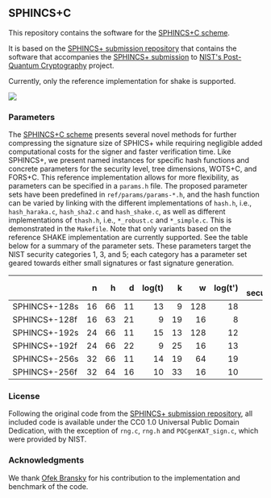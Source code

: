 ## SPHINCS+C

This repository contains the software for the [SPHINCS+C scheme](https://eprint.iacr.org/2022/778/).

It is based on the [SPHINCS+ submission repository](https://github.com/sphincs/sphincsplus) that contains the software that accompanies the [SPHINCS+ submission](https://sphincs.org/) to [NIST's Post-Quantum Cryptography](https://csrc.nist.gov/Projects/Post-Quantum-Cryptography) project.

Currently, only the reference implementation for shake is supported.

![][test-ref]
 <!--- ![][test-sha256-avx2]
![][test-shake256-avx2]
![][test-haraka-aesni] --->

### Parameters

The [SPHINCS+C scheme](https://eprint.iacr.org/TBD) presents several novel methods for further compressing the signature size of SPHICS+ while requiring negligible added computational costs for the signer and faster verification time. Like SPHINCS+, we present named instances for specific hash functions and concrete parameters for the security level, tree dimensions, WOTS+C, and FORS+C. This reference implementation allows for more flexibility, as parameters can be specified in a `params.h` file. The proposed parameter sets have been predefined in `ref/params/params-*.h`, and the hash function can be varied by linking with the different implementations of `hash.h`, i.e., `hash_haraka.c`, `hash_sha2.c` and `hash_shake.c`, as well as different implementations of `thash.h`, i.e., `*_robust.c` and `*_simple.c`. This is demonstrated in the `Makefile`. Note that only variants based on the reference SHAKE implementation are currently supported. See the table below for a summary of the parameter sets. These parameters target the NIST security categories 1, 3, and 5; each category has a parameter set geared towards either small signatures or fast signature generation. 

|        | n | h | d | log(t) | k | w | log(t') | bit security | pk bytes | sk bytes | sig bytes |
| :------------ | -: | -: | -: | -----: | -: | --: | ------: | -----------: | -------: | -------: | --------: |
| SPHINCS+-128s | 16 | 66 | 11 |   13 | 9 | 128 |   18 |     128 |    32 |    64 |   6,304 |
| SPHINCS+-128f | 16 | 63 | 21 |   9 | 19 | 16 |    8 |     128 |    32 |    64 |  14,904 |
| SPHINCS+-192s | 24 | 66 | 11 |   15 | 13 | 128 |   12 |     192 |    48 |    96 |  13,776 |
| SPHINCS+-192f | 24 | 66 | 22 |   9 | 25 | 16 |   13 |     192 |    48 |    96 |  33,044 |
| SPHINCS+-256s | 32 | 66 | 11 |   14 | 19 | 64 |   19 |     256 |    64 |   128 |  26,096 |
| SPHINCS+-256f | 32 | 64 | 16 |   10 | 33 | 16 |   10 |     256 |    64 |   128 |  46,884 |


### License

Following the original code from the [SPHINCS+ submission repository](https://github.com/sphincs/sphincsplus), all included code is available under the CC0 1.0 Universal Public Domain Dedication, with the exception of `rng.c`, `rng.h` and `PQCgenKAT_sign.c`, which were provided by NIST.

### Acknowledgments

We thank [Ofek Bransky](https://github.com/crossingfingers) for his contribution to the implementation and benchmark of the code.

[test-ref]: https://github.com/sphincs/sphincsplus/actions/workflows/test-ref.yml/badge.svg
 <!--- [test-sha256-avx2]: https://github.com/sphincs/sphincsplus/actions/workflows/test-sha256-avx2.yml/badge.svg
[test-shake256-avx2]: https://github.com/sphincs/sphincsplus/actions/workflows/test-shake256-avx2.yml/badge.svg
[test-haraka-aesni]: https://github.com/sphincs/sphincsplus/actions/workflows/test-haraka-aesni.yml/badge.svg --->

